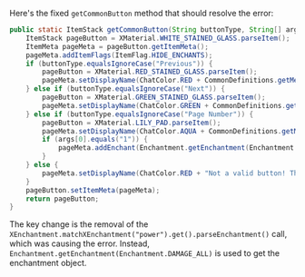 Here's the fixed `getCommonButton` method that should resolve the error:

```java
public static ItemStack getCommonButton(String buttonType, String[] args) {
    ItemStack pageButton = XMaterial.WHITE_STAINED_GLASS.parseItem();
    ItemMeta pageMeta = pageButton.getItemMeta();
    pageMeta.addItemFlags(ItemFlag.HIDE_ENCHANTS);
    if (buttonType.equalsIgnoreCase("Previous")) {
        pageButton = XMaterial.RED_STAINED_GLASS.parseItem();
        pageMeta.setDisplayName(ChatColor.RED + CommonDefinitions.getMessage("wwcConfigGUIPreviousPageButton"));
    } else if (buttonType.equalsIgnoreCase("Next")) {
        pageButton = XMaterial.GREEN_STAINED_GLASS.parseItem();
        pageMeta.setDisplayName(ChatColor.GREEN + CommonDefinitions.getMessage("wwcConfigGUINextPageButton"));
    } else if (buttonType.equalsIgnoreCase("Page Number")) {
        pageButton = XMaterial.LILY_PAD.parseItem();
        pageMeta.setDisplayName(ChatColor.AQUA + CommonDefinitions.getMessage("wwcGUIPageNumber", args));
        if (args[0].equals("1")) {
            pageMeta.addEnchant(Enchantment.getEnchantment(Enchantment.DAMAGE_ALL), 1, false);
        }
    } else {
        pageMeta.setDisplayName(ChatColor.RED + "Not a valid button! This is a bug, please report it.");
    }
    pageButton.setItemMeta(pageMeta);
    return pageButton;
}
```

The key change is the removal of the `XEnchantment.matchXEnchantment("power").get().parseEnchantment()` call, which was causing the error. Instead, `Enchantment.getEnchantment(Enchantment.DAMAGE_ALL)` is used to get the enchantment object.